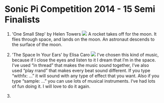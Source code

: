 # Sonic Pi Competition 2014 - 15 Semi Finalists

1. 'One Small Step' by Helen Towers
  ![](images/one-small-step.jpg)
  A rocket takes off for the moon. It flies through space, and lands on the moon. An astronaut descends to the surface of the moon.

1. 'The Space In Your Ears' by Elisa Caro
  ![](images/space-in-your-ears.jpg)
  I’ve chosen this kind of music, because if I close the eyes and listen to it I dream that I’m in the space. I’ve used “in thread” that makes the music sound together, I’ve also used “play rrand” that makes every beat sound different. If you type “withfx: …” it will sound with any type of effect that you want. Also if you type “sample: …” you can use lots of musical instruments. I‘ve had lots of fun doing it. I will love to do it again.

1. 
